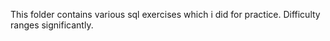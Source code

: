 This folder contains various sql exercises which i did for practice. 
Difficulty ranges significantly. 
